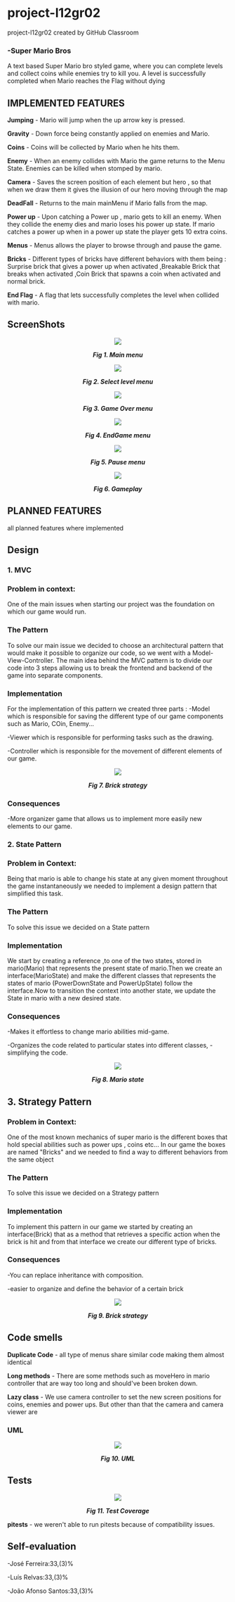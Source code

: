 # project-l12gr02
project-l12gr02 created by GitHub Classroom


### -Super Mario Bros

A text based Super Mario bro styled game, where you can complete levels and collect coins while enemies try to kill you.
A level is successfully completed when Mario reaches the Flag without dying

## IMPLEMENTED FEATURES

**Jumping** - Mario will jump when the up arrow key is pressed.

**Gravity** - Down force being constantly applied on enemies and Mario.

**Coins** - Coins will be collected by Mario when he hits them.

**Enemy** - When an enemy collides with Mario the game returns to the Menu State. Enemies can be killed when stomped by mario.

**Camera** - Saves the screen position of each element but hero , so that when we draw them it gives the illusion of our hero moving through the map

**DeadFall** - Returns to the main mainMenu if Mario falls from the map.

**Power up** - Upon catching a Power up , mario gets to kill an enemy. When they collide the enemy dies and mario loses his power up state. If mario catches a power up when in a power up state the player gets 10 extra coins.

**Menus** - Menus allows the player to browse through and pause the game.

**Bricks** - Different types of bricks have different behaviors with them being : Surprise brick that gives a power up when activated ,Breakable Brick that breaks when activated ,Coin Brick that spawns a coin when activated and normal brick.

**End Flag** - A flag that lets successfully completes the level when collided with mario.

## ScreenShots

<p align="center" justify="center">
  <img src="docs/image/Screenshot_20221223_235345.png"/>
</p>
<p align="center">
  <b><i>Fig 1. Main menu</i></b>
</p>

<p align="center" justify="center">
  <img src="docs/image/Screenshot_20221223_235417.png"/>
</p>
<p align="center">
  <b><i>Fig 2. Select level menu</i></b>
</p>

<p align="center" justify="center">
  <img src="docs/image/Screenshot_20221223_235437.png"/>
</p>
<p align="center">
  <b><i>Fig 3. Game Over menu</i></b>
</p>

<p align="center" justify="center">
  <img src="docs/image/endgamemenu.png"/>
</p>
<p align="center">
  <b><i>Fig 4. EndGame menu</i></b>
</p>

<p align="center" justify="center">
  <img src="docs/image/Screenshot_20221223_235556.png"/>
</p>
<p align="center">
  <b><i>Fig 5. Pause menu</i></b>
</p>

<p align="center" justify="center">
  <img src="docs/image/Screenshot_20221223_235732.png"/>
</p>
<p align="center">
  <b><i>Fig 6. Gameplay</i></b>
</p>




## PLANNED FEATURES

all planned features where implemented
## Design

### 1. MVC

### Problem in context:
One of the main issues when starting our project was the foundation on which our game would run.

### The Pattern
To solve our main issue we decided to choose an architectural pattern that would make it possible to organize our code, so we went with a Model-View-Controller.
The main idea behind the MVC pattern is to divide our code into 3 steps allowing us to break the frontend and backend of the game into separate components.

### Implementation
For the implementation of this pattern we created three parts :
-Model which is responsible for saving the different type of our game components such as Mario, COin, Enemy...

-Viewer which is responsible for performing tasks such as the drawing.

-Controller which is responsible for the movement of different elements of our game.


<p align="center" justify="center">
  <img src="docs/image/mvc.png"/>
</p>
<p align="center">
  <b><i>Fig 7. Brick strategy</i></b>
</p>

### Consequences

-More organizer game that allows us to implement more easily new elements to our game.

### 2. State Pattern

### Problem in Context:
Being that mario is able to change his state at any given moment throughout the game instantaneously we needed to implement a design pattern that simplified this task.

### The Pattern
To solve this issue we decided on a State pattern

### Implementation

We start by creating a reference ,to one of the two states, stored in  mario(Mario) that represents the present state of mario.Then we create an interface(MarioState) and make the different classes that represents the states of mario (PowerDownState and PowerUpState)
follow the interface.Now to transition the context into another state, we update the State in mario with a new desired state.

### Consequences

-Makes it effortless to change mario abilities mid-game.

-Organizes the code related to particular states into different classes, -simplifying the code.

<p align="center" justify="center">
  <img src="docs/image/Screenshot_20221224_002819.png"/>
</p>
<p align="center">
  <b><i>Fig 8. Mario state</i></b>
</p>


## 3. Strategy Pattern

### Problem in Context:
One of the most known mechanics of super mario is the different boxes that hold special abilities such as power ups , coins etc...
In our game the boxes are named "Bricks" and we needed to find a way to different behaviors from the same object

### The Pattern
To solve this issue we decided on a Strategy pattern

### Implementation
To implement this pattern in our game we started by creating an interface(Brick) that as a method that retrieves a specific action when the brick is hit
and from that interface we create our different type of bricks.

### Consequences

-You can replace inheritance with composition.

-easier to organize and define the behavior of a certain brick

<p align="center" justify="center">
  <img src="docs/image/Screenshot_20221224_002940.png"/>
</p>
<p align="center">
  <b><i>Fig 9. Brick strategy</i></b>
</p>


## Code smells

**Duplicate Code** - all type of menus share similar code making them almost identical

**Long methods** - There are some methods such as moveHero in mario controller that are way too long and should've been broken down.

**Lazy class** - We use camera controller to set the new screen positions for coins, enemies and power ups. But other than that the camera and camera viewer are 


### UML

<p align="center" justify="center">
  <img src="docs/image/uml.png"/>
</p>
<p align="center">
  <b><i>Fig 10. UML</i></b>
</p>


## Tests

<p align="center" justify="center">
  <img src="docs/image/coverage.png"/>
</p>
<p align="center">
  <b><i>Fig 11. Test Coverage</i></b>
</p>

**pitests** - we weren't able to run pitests because of compatibility issues.


## Self-evaluation

-José Ferreira:33,(3)%

-Luís Relvas:33,(3)%

-João Afonso Santos:33,(3)%






